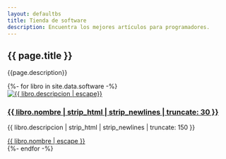 ```yaml
---
layout: defaultbs
title: Tienda de software
description: Encuentra los mejores artículos para programadores. 
---
```


<div class="breadcrumbs">
    <div class="container">
        <h2>{{ page.title }}</h2>
        <p>{{page.description}} </p>
    </div>
</div>

<section id="courses" class="courses">
    <div class="container">
        <div class="row">
            {%- for libro in site.data.software -%}
            <div class="col-lg-4 col-md-6 d-flex align-items-stretch">
                <div class="course-item">
                     <a href="{{ libro.link }}" target="_blank"> <img src="{{ libro.imagen | escape}}" loading="lazy" class="img-fluid" alt="{{ libro.descripcion | escape}}"></a>
                    <div class="course-content">
                        <h3><a title="{{ libro.nombre | escape}}" target="_blank" href="{{ libro.link | relative_url }}">{{ libro.nombre | strip_html | strip_newlines | truncate: 30 }}</a>
                        </h3>
                        <p>{{ libro.descripcion | strip_html | strip_newlines | truncate: 150 }}</p>
                        <div class="trainer d-flex justify-content-between align-items-center">
                            <div class="trainer-profile d-flex align-items-center">  
                                <a href="{{ libro.link }}" target="_blank">{{ libro.nombre | escape }}</a>
                            </div>
                        </div>
                    </div>
                </div>
            </div>
            {%- endfor -%}
        </div>
    </div>
</section>

